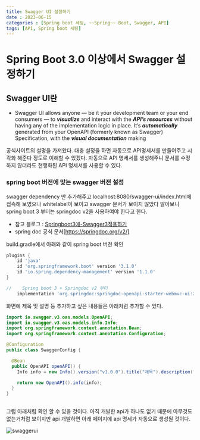 ```yaml
---
title: Swagger UI 설정하기
date : 2023-06-15
categories : [Spring boot 세팅, ~~Spring~~ Boot, Swagger, API]
tags: [API, Spring boot 세팅]
---
```

# Spring Boot 3.0 이상에서 Swagger 설정하기
## Swagger UI란
*  Swagger UI allows anyone — be it your development team or your end consumers — to ***visualize*** and interact with the ***API’s resources*** without having any of the implementation logic in place. It’s ***automatically*** generated from your OpenAPI (formerly known as Swagger) Specification, with the ***visual documentation*** making 
  
공식사이트의 설명을 가져왔다. 대충 설정을 하면 자동으로 API명세서를 만들어주고 시각화 해준다 정도로 이해할 수 있겠다. 자동으로 API 명세서를 생성해주니 문서를 수정하지 않더라도 현행화된 API 명세서를 사용할 수 있다.

### spring boot 버전에 맞는 swagger 버전 설정
swagger dependency 만 추가해주고 localhost:8080/swagger-ui/index.html에 접속해 보였으나 whitelabel이 보이고 swagger 문서가 보이지 않았다 알아보니
spring boot 3 부터는 springdoc v2을 사용하여야 한다고 한다.

* 참고 블로그 : [Springboot3에-Swagger3적용하기](https://velog.io/@kjgi73k/Springboot3%EC%97%90-Swagger3%EC%A0%81%EC%9A%A9%ED%95%98%EA%B8%B0)
* spring doc 공식 문서[https://springdoc.org/v2/]
  

build.gradle에서 아래와 같이 spring boot 버전 확인
```gradle
plugins {
    id 'java'
    id 'org.springframework.boot' version '3.1.0'
    id 'io.spring.dependency-management' version '1.1.0'
}
```

```gradle
//    Spring boot 3 + Springdoc v2 부터
    implementation 'org.springdoc:springdoc-openapi-starter-webmvc-ui:2.0.2'
```

화면에 제목 및 설명 등 추가하고 싶은 내용들은 아래처럼 추가할 수 있다.

```java
import io.swagger.v3.oas.models.OpenAPI;
import io.swagger.v3.oas.models.info.Info;
import org.springframework.context.annotation.Bean;
import org.springframework.context.annotation.Configuration;

@Configuration
public class SwaggerConfig {

  @Bean
  public OpenAPI openAPI() {
    Info info = new Info().version("v1.0.0").title("제목").description("설명");

    return new OpenAPI().info(info);
  }
}
  
```
  그럼 아래처럼 확인 할 수 있을 것이다. 아직 개발한 api가 하나도 없기 때문에 아무것도 없는거처럼 보이지만 api 개발하면 아래 페이지에 api 명세가 자동으로 생성될 것이다. 

![swaggerui](https://github.com/hyunhyun/AWSSample/assets/18597515/15053009-096e-4f6a-9739-b5d36ffdccfe)